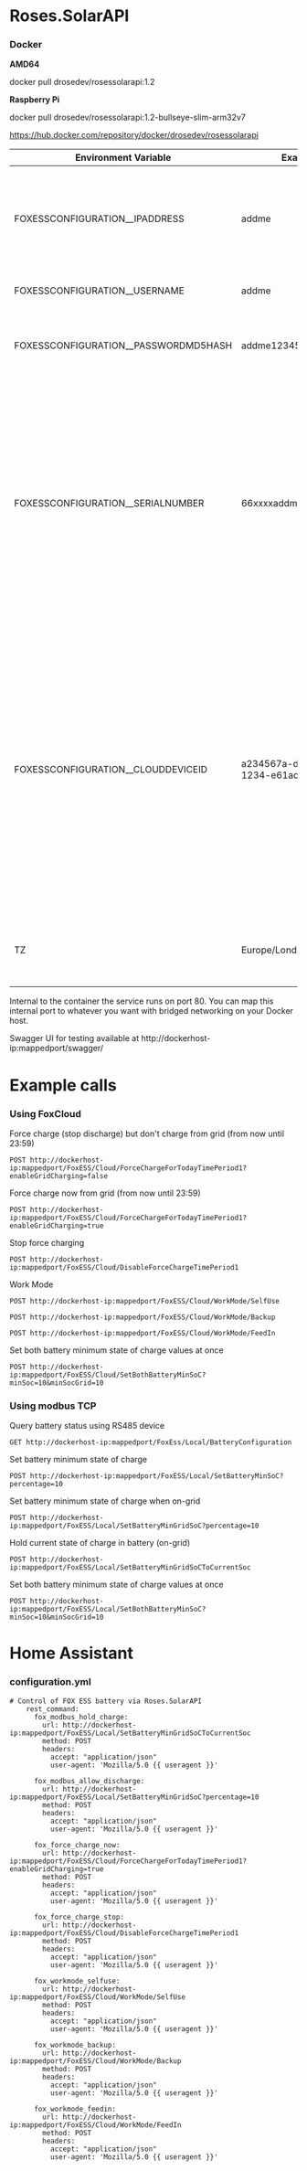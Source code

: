 # Roses.SolarAPI

### Docker

**AMD64**

docker pull drosedev/rosessolarapi:1.2

**Raspberry Pi**

docker pull drosedev/rosessolarapi:1.2-bullseye-slim-arm32v7

https://hub.docker.com/repository/docker/drosedev/rosessolarapi

| Environment Variable | Example | Description |
|--|--|--|
| FOXESSCONFIGURATION__IPADDRESS | addme | The IP address on the LAN for local USR device. Currently not used to set battery charging. |
| FOXESSCONFIGURATION__USERNAME| addme| Your FoxCloud username |
| FOXESSCONFIGURATION__PASSWORDMD5HASH | addme1234567890addme | Lower-case MD5 hash of your FoxCloud password |
| FOXESSCONFIGURATION__SERIALNUMBER | 66xxxxaddme| OPTIONAL - Your Fox inverter serial number (required for FoxCloud battery API calls). **Providing this speedsup API calls as we don't have to internally read the device list from the cloud**) |
| FOXESSCONFIGURATION__CLOUDDEVICEID | a234567a-dabc-4510-1234-e61ac52f4dv2 | OPTIONAL - Your Fox inverter device ID GUID from the address bar of Fox Cloud portal (required for FoxCloud battery API calls). **Providing this speedsup API calls as we don't have to internally read the device list from the cloud**) |
| TZ | Europe/London | Required so force charging starts at the correct local time |

Internal to the container the service runs on port 80. You can map this internal port to whatever you want with bridged networking on your Docker host.

Swagger UI for testing available at http://dockerhost-ip:mappedport/swagger/

# Example calls 
### Using FoxCloud
Force charge (stop discharge) but don't charge from grid (from now until 23:59)

`POST http://dockerhost-ip:mappedport/FoxESS/Cloud/ForceChargeForTodayTimePeriod1?enableGridCharging=false`

Force charge now from grid (from now until 23:59)

`POST http://dockerhost-ip:mappedport/FoxESS/Cloud/ForceChargeForTodayTimePeriod1?enableGridCharging=true`

Stop force charging

`POST http://dockerhost-ip:mappedport/FoxESS/Cloud/DisableForceChargeTimePeriod1`

Work Mode

`POST http://dockerhost-ip:mappedport/FoxESS/Cloud/WorkMode/SelfUse`

`POST http://dockerhost-ip:mappedport/FoxESS/Cloud/WorkMode/Backup`

`POST http://dockerhost-ip:mappedport/FoxESS/Cloud/WorkMode/FeedIn`

Set both battery minimum state of charge values at once

`POST http://dockerhost-ip:mappedport/FoxESS/Cloud/SetBothBatteryMinSoC?minSoc=10&minSocGrid=10`

### Using modbus TCP
Query battery status using RS485 device

`GET http://dockerhost-ip:mappedport/FoxEss/Local/BatteryConfiguration`

Set battery minimum state of charge

`POST http://dockerhost-ip:mappedport/FoxESS/Local/SetBatteryMinSoC?percentage=10`

Set battery minimum state of charge when on-grid

`POST http://dockerhost-ip:mappedport/FoxESS/Local/SetBatteryMinGridSoC?percentage=10`

Hold current state of charge in battery (on-grid)

`POST http://dockerhost-ip:mappedport/FoxESS/Local/SetBatteryMinGridSoCToCurrentSoc`

Set both battery minimum state of charge values at once

`POST http://dockerhost-ip:mappedport/FoxESS/Local/SetBothBatteryMinSoC?minSoc=10&minSocGrid=10`

# Home Assistant
### configuration.yml

    # Control of FOX ESS battery via Roses.SolarAPI
        rest_command:
          fox_modbus_hold_charge:
            url: http://dockerhost-ip:mappedport/FoxESS/Local/SetBatteryMinGridSoCToCurrentSoc
            method: POST
            headers:
              accept: "application/json"
              user-agent: 'Mozilla/5.0 {{ useragent }}'
      
          fox_modbus_allow_discharge:
            url: http://dockerhost-ip:mappedport/FoxESS/Local/SetBatteryMinGridSoC?percentage=10
            method: POST
            headers:
              accept: "application/json"
              user-agent: 'Mozilla/5.0 {{ useragent }}'  

          fox_force_charge_now:
            url: http://dockerhost-ip:mappedport/FoxESS/Cloud/ForceChargeForTodayTimePeriod1?enableGridCharging=true
            method: POST
            headers:
              accept: "application/json"
              user-agent: 'Mozilla/5.0 {{ useragent }}'
            
          fox_force_charge_stop:
            url: http://dockerhost-ip:mappedport/FoxESS/Cloud/DisableForceChargeTimePeriod1
            method: POST
            headers:
              accept: "application/json"
              user-agent: 'Mozilla/5.0 {{ useragent }}'

          fox_workmode_selfuse:
            url: http://dockerhost-ip:mappedport/FoxESS/Cloud/WorkMode/SelfUse
            method: POST
            headers:
              accept: "application/json"
              user-agent: 'Mozilla/5.0 {{ useragent }}'

          fox_workmode_backup:
            url: http://dockerhost-ip:mappedport/FoxESS/Cloud/WorkMode/Backup
            method: POST
            headers:
              accept: "application/json"
              user-agent: 'Mozilla/5.0 {{ useragent }}'

          fox_workmode_feedin:
            url: http://dockerhost-ip:mappedport/FoxESS/Cloud/WorkMode/FeedIn
            method: POST
            headers:
              accept: "application/json"
              user-agent: 'Mozilla/5.0 {{ useragent }}'
